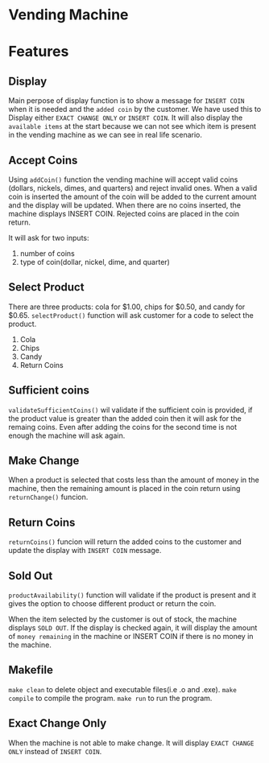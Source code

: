 Vending Machine
===============

Features
========

Display
-------

Main perpose of display function is to show a message for `INSERT COIN` when it is needed and the `added coin` by the customer.
We have used this to Display either `EXACT CHANGE ONLY` or `INSERT COIN`.
It will also display the `available items` at the start because we can not see which item is present in the vending machine as we can see in real life scenario.


Accept Coins
------------ 

Using `addCoin()` function the vending machine will accept valid coins (dollars, nickels, dimes, and quarters) and reject invalid ones.
When a valid coin is inserted the amount of the coin will be added to the current amount and the display will be updated.
When there are no coins inserted, the machine displays INSERT COIN. 
Rejected coins are placed in the coin return.

It will ask for two inputs:
1. number of coins
2. type of coin(dollar, nickel, dime, and quarter)


Select Product
--------------

There are three products: cola for $1.00, chips for $0.50, and candy for $0.65.
`selectProduct()` function will ask customer for a code to select the product.
1. Cola
2. Chips
3. Candy
0. Return Coins
  

Sufficient coins
----------------

`validateSufficientCoins()` wil validate if the sufficient coin is provided, if the product value is greater than the added coin then it will ask for the remaing coins.
Even after adding the coins for the second time is not enough the machine will ask again. 


Make Change
-----------

When a product is selected that costs less than the amount of money in the machine, then the remaining amount is placed
in the coin return using `returnChange()` funcion.


Return Coins
------------

`returnCoins()` funcion will return the added coins to the customer and update the display with
`INSERT COIN` message.


Sold Out
--------

`productAvailability()` function will validate if the product is present and it gives the option to choose different product or return the coin.

When the item selected by the customer is out of stock, the machine displays `SOLD OUT`.  If the display is checked again,
it will display the amount of `money remaining` in the machine or INSERT COIN if there is no money in the machine.


Makefile
--------

`make clean` to delete object and executable files(i.e .o and .exe).
`make compile` to compile the program. 
`make run` to run the program.


Exact Change Only
-----------------

When the machine is not able to make change. It will display `EXACT CHANGE ONLY` instead of `INSERT COIN`.
